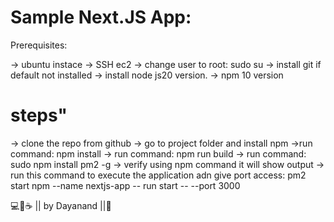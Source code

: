 # Sample Next.JS App: 
Prerequisites:

-> ubuntu instace
-> SSH ec2 
-> change user to root:  sudo su
-> install git if default not installed
-> install node js20 version.
-> npm 10 version

# steps"
-> clone the repo from github 
-> go to project folder and install npm
->run command:  npm install
-> run command: npm run build
-> run command: sudo npm install pm2 -g
-> verify using npm command it will show output
-> run this command to execute the application adn give port access: 
pm2 start npm --name nextjs-app -- run start -- --port 3000


💻💖☕ || by Dayanand ||🙏
